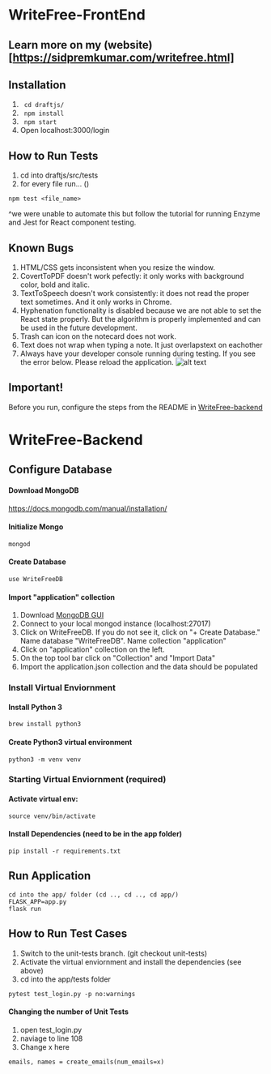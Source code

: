 # WriteFree-FrontEnd

## Learn more on my (website)[https://sidpremkumar.com/writefree.html]

## Installation
1. ``` cd draftjs/```
2. ``` npm install```
3. ``` npm start```
4. Open localhost:3000/login

## How to Run Tests
1. cd into draftjs/src/tests
2. for every file run... ()
````
npm test <file_name>
````
^we were unable to automate this but follow the tutorial for running Enzyme and Jest for React component testing.

## Known Bugs
1. HTML/CSS gets inconsistent when you resize the window.
2. CovertToPDF doesn't work pefectly: it only works with background color, bold and italic.
3. TextToSpeech doesn't work consistently: it does not read the proper text sometimes. And it only works in Chrome.
4. Hyphenation functionality is disabled because we are not able to set the React state properly. But the algorithm is properly implemented and can be used in the future development.
5. Trash can icon on the notecard does not work.
6. Text does not wrap when typing a note. It just overlapstext on eachother
7. Always have your developer console running during testing. If you see the error below. Please reload the application.
![alt text](https://github.com/ChiragAswani/WriteFree-frontend/blob/master/draftjs/src/images/async%20error.png?raw=true)

## Important!
Before you run, configure the steps from the README in [WriteFree-backend](https://github.com/ChiragAswani/WriteFree-backend)


# WriteFree-Backend
## Configure Database

#### Download MongoDB
https://docs.mongodb.com/manual/installation/

#### Initialize Mongo
```
mongod
```
#### Create Database
```
use WriteFreeDB
```
#### Import "application" collection
1. Download [MongoDB GUI](https://www.mongodb.com/products/compass) 
2. Connect to your local mongod instance (localhost:27017)
3. Click on WriteFreeDB. If you do not see it, click on "+ Create Database." Name database "WriteFreeDB". Name collection "application"
4. Click on "application" collection on the left. 
5. On the top tool bar click on "Collection" and "Import Data"
6. Import the application.json collection and the data should be populated


### Install Virtual Enviornment

#### Install Python 3 
```
brew install python3
```
#### Create Python3 virtual environment
```
python3 -m venv venv
```

### Starting Virtual Enviornment (required)

#### Activate virtual env:
```
source venv/bin/activate
```
#### Install Dependencies (need to be in the app folder)
```
pip install -r requirements.txt
```


## Run Application
```
cd into the app/ folder (cd .., cd .., cd app/)
FLASK_APP=app.py
flask run
```

## How to Run Test Cases
1. Switch to the unit-tests branch. (git checkout unit-tests)
2. Activate the virtual enviornment and install the dependencies (see above)
3. cd into the app/tests folder
````
pytest test_login.py -p no:warnings
````
#### Changing the number of Unit Tests
1. open test_login.py
2. naviage to line 108
3. Change x here
````
emails, names = create_emails(num_emails=x)
````
